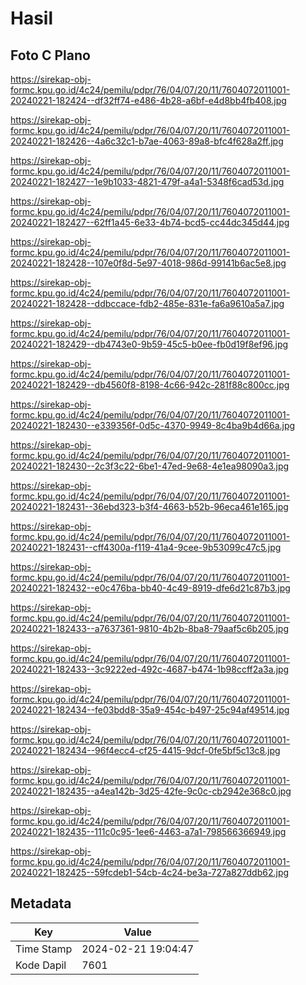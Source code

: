 # Hasil

## Foto C Plano

https://sirekap-obj-formc.kpu.go.id/4c24/pemilu/pdpr/76/04/07/20/11/7604072011001-20240221-182424--df32ff74-e486-4b28-a6bf-e4d8bb4fb408.jpg

https://sirekap-obj-formc.kpu.go.id/4c24/pemilu/pdpr/76/04/07/20/11/7604072011001-20240221-182426--4a6c32c1-b7ae-4063-89a8-bfc4f628a2ff.jpg

https://sirekap-obj-formc.kpu.go.id/4c24/pemilu/pdpr/76/04/07/20/11/7604072011001-20240221-182427--1e9b1033-4821-479f-a4a1-5348f6cad53d.jpg

https://sirekap-obj-formc.kpu.go.id/4c24/pemilu/pdpr/76/04/07/20/11/7604072011001-20240221-182427--62ff1a45-6e33-4b74-bcd5-cc44dc345d44.jpg

https://sirekap-obj-formc.kpu.go.id/4c24/pemilu/pdpr/76/04/07/20/11/7604072011001-20240221-182428--107e0f8d-5e97-4018-986d-99141b6ac5e8.jpg

https://sirekap-obj-formc.kpu.go.id/4c24/pemilu/pdpr/76/04/07/20/11/7604072011001-20240221-182428--ddbccace-fdb2-485e-831e-fa6a9610a5a7.jpg

https://sirekap-obj-formc.kpu.go.id/4c24/pemilu/pdpr/76/04/07/20/11/7604072011001-20240221-182429--db4743e0-9b59-45c5-b0ee-fb0d19f8ef96.jpg

https://sirekap-obj-formc.kpu.go.id/4c24/pemilu/pdpr/76/04/07/20/11/7604072011001-20240221-182429--db4560f8-8198-4c66-942c-281f88c800cc.jpg

https://sirekap-obj-formc.kpu.go.id/4c24/pemilu/pdpr/76/04/07/20/11/7604072011001-20240221-182430--e339356f-0d5c-4370-9949-8c4ba9b4d66a.jpg

https://sirekap-obj-formc.kpu.go.id/4c24/pemilu/pdpr/76/04/07/20/11/7604072011001-20240221-182430--2c3f3c22-6be1-47ed-9e68-4e1ea98090a3.jpg

https://sirekap-obj-formc.kpu.go.id/4c24/pemilu/pdpr/76/04/07/20/11/7604072011001-20240221-182431--36ebd323-b3f4-4663-b52b-96eca461e165.jpg

https://sirekap-obj-formc.kpu.go.id/4c24/pemilu/pdpr/76/04/07/20/11/7604072011001-20240221-182431--cff4300a-f119-41a4-9cee-9b53099c47c5.jpg

https://sirekap-obj-formc.kpu.go.id/4c24/pemilu/pdpr/76/04/07/20/11/7604072011001-20240221-182432--e0c476ba-bb40-4c49-8919-dfe6d21c87b3.jpg

https://sirekap-obj-formc.kpu.go.id/4c24/pemilu/pdpr/76/04/07/20/11/7604072011001-20240221-182433--a7637361-9810-4b2b-8ba8-79aaf5c6b205.jpg

https://sirekap-obj-formc.kpu.go.id/4c24/pemilu/pdpr/76/04/07/20/11/7604072011001-20240221-182433--3c9222ed-492c-4687-b474-1b98ccff2a3a.jpg

https://sirekap-obj-formc.kpu.go.id/4c24/pemilu/pdpr/76/04/07/20/11/7604072011001-20240221-182434--fe03bdd8-35a9-454c-b497-25c94af49514.jpg

https://sirekap-obj-formc.kpu.go.id/4c24/pemilu/pdpr/76/04/07/20/11/7604072011001-20240221-182434--96f4ecc4-cf25-4415-9dcf-0fe5bf5c13c8.jpg

https://sirekap-obj-formc.kpu.go.id/4c24/pemilu/pdpr/76/04/07/20/11/7604072011001-20240221-182435--a4ea142b-3d25-42fe-9c0c-cb2942e368c0.jpg

https://sirekap-obj-formc.kpu.go.id/4c24/pemilu/pdpr/76/04/07/20/11/7604072011001-20240221-182435--111c0c95-1ee6-4463-a7a1-798566366949.jpg

https://sirekap-obj-formc.kpu.go.id/4c24/pemilu/pdpr/76/04/07/20/11/7604072011001-20240221-182425--59fcdeb1-54cb-4c24-be3a-727a827ddb62.jpg


## Metadata

| Key        | Value               |
| ---------- | ------------------- |
| Time Stamp | 2024-02-21 19:04:47 |
| Kode Dapil | 7601                |



